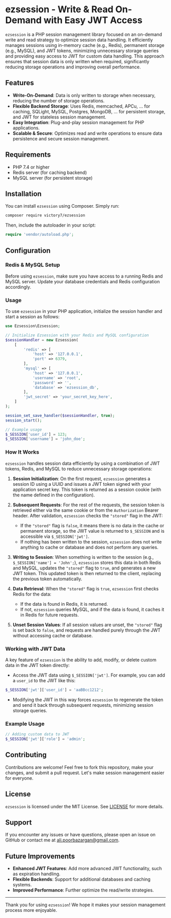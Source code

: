 # ezsession - Write & Read On-Demand with Easy JWT Access

`ezsession` is a PHP session management library focused on an on-demand write and read strategy to optimize session data handling. It efficiently manages sessions using in-memory cache (e.g., Redis), permanent storage (e.g., MySQL), and JWT tokens, minimizing unnecessary storage queries and providing easy access to JWT for custom data handling. This approach ensures that session data is only written when required, significantly reducing storage operations and improving overall performance.

## Features

- **Write-On-Demand**: Data is only written to storage when necessary, reducing the number of storage operations.
- **Flexible Backend Storage**: Uses Redis, memcached, APCu, ... for caching, SQLight, MySQL, Postgres, MongoDB, ... for persistent storage, and JWT for stateless session management.
- **Easy Integration**: Plug-and-play session management for PHP applications.
- **Scalable & Secure**: Optimizes read and write operations to ensure data persistence and secure session management.

## Requirements

- PHP 7.4 or higher
- Redis server (for caching backend)
- MySQL server (for persistent storage)

## Installation

You can install `ezsession` using Composer. Simply run:

```sh
composer require victory7/ezsession
```

Then, include the autoloader in your script:

```php
require 'vendor/autoload.php';
```

## Configuration

### Redis & MySQL Setup
Before using `ezsession`, make sure you have access to a running Redis and MySQL server. Update your database credentials and Redis configuration accordingly.

### Usage

To use `ezsession` in your PHP application, initialize the session handler and start a session as follows:

```php
use Ezsession\Ezsession;

// Initialize Ezsession with your Redis and MySQL configuration
$sessionHandler = new Ezsession(
    [
        'redis' => [
            'host' => '127.0.0.1',
            'port' => 6379,
        ],
        'mysql' => [
            'host' => '127.0.0.1',
            'username' => 'root',
            'password' => '',
            'database' => 'ezsession_db',
        ],
        'jwt_secret' => 'your_secret_key_here',
    ]
);

session_set_save_handler($sessionHandler, true);
session_start();

// Example usage
$_SESSION['user_id'] = 123;
$_SESSION['username'] = 'john_doe';
```

### How It Works

`ezsession` handles session data efficiently by using a combination of JWT tokens, Redis, and MySQL to reduce unnecessary storage operations:

1. **Session Initialization**: On the first request, `ezsession` generates a session ID using a UUID and issues a JWT token signed with your application secret key. This token is returned as a session cookie (with the name defined in the configuration).

2. **Subsequent Requests**: For the rest of the requests, the session token is retrieved either via the same cookie or from the `Authorization` Bearer header. After validation, `ezsession` checks the `"stored"` flag in the JWT:
   - If the `"stored"` flag is `false`, it means there is no data in the cache or permanent storage, so the JWT value is returned to `$_SESSION` and is accessible via `$_SESSION['jwt']`.
   - If nothing has been written to the session, `ezsession` does not write anything to cache or database and does not perform any queries.

3. **Writing to Session**: When something is written to the session (e.g., `$_SESSION['name'] = 'John';`), `ezsession` stores this data in both Redis and MySQL, updates the `"stored"` flag to `true`, and generates a new JWT token. This updated token is then returned to the client, replacing the previous token automatically.

4. **Data Retrieval**: When the `"stored"` flag is `true`, `ezsession` first checks Redis for the data:
   - If the data is found in Redis, it is returned.
   - If not, `ezsession` queries MySQL, and if the data is found, it caches it in Redis for future requests.

5. **Unset Session Values**: If all session values are unset, the `"stored"` flag is set back to `false`, and requests are handled purely through the JWT without accessing cache or database.

### Working with JWT Data

A key feature of `ezsession` is the ability to add, modify, or delete custom data in the JWT token directly:

- Access the JWT data using `$_SESSION['jwt']`. For example, you can add a `user_id` to the JWT like this:

```php
$_SESSION['jwt']['user_id'] = 'aaBBcc1212';
```

- Modifying the JWT in this way forces `ezsession` to regenerate the token and send it back through subsequent requests, minimizing session storage queries.

### Example Usage

```php
// Adding custom data to JWT
$_SESSION['jwt']['role'] = 'admin';
```

## Contributing

Contributions are welcome! Feel free to fork this repository, make your changes, and submit a pull request. Let's make session management easier for everyone.

## License

`ezsession` is licensed under the MIT License. See [LICENSE](LICENSE) for more details.

## Support

If you encounter any issues or have questions, please open an issue on GitHub or contact me at [ali.poorbazargan@gmail.com](mailto:ali.poorbazargan@gmail.com).

## Future Improvements

- **Enhanced JWT Features**: Add more advanced JWT functionality, such as expiration handling.
- **Flexible Backends**: Support for additional databases and caching systems.
- **Improved Performance**: Further optimize the read/write strategies.

---

Thank you for using `ezsession`! We hope it makes your session management process more enjoyable.
